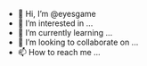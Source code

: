 - 👋 Hi, I’m @eyesgame
- 👀 I’m interested in ...
- 🌱 I’m currently learning ...
- 💞️ I’m looking to collaborate on ...
- 📫 How to reach me ...

<!---
eyesgame/eyesgame is a ✨ special ✨ repository because its `README.md` (this file) appears on your GitHub profile.
You can click the Preview link to take a look at your changes.
--->
